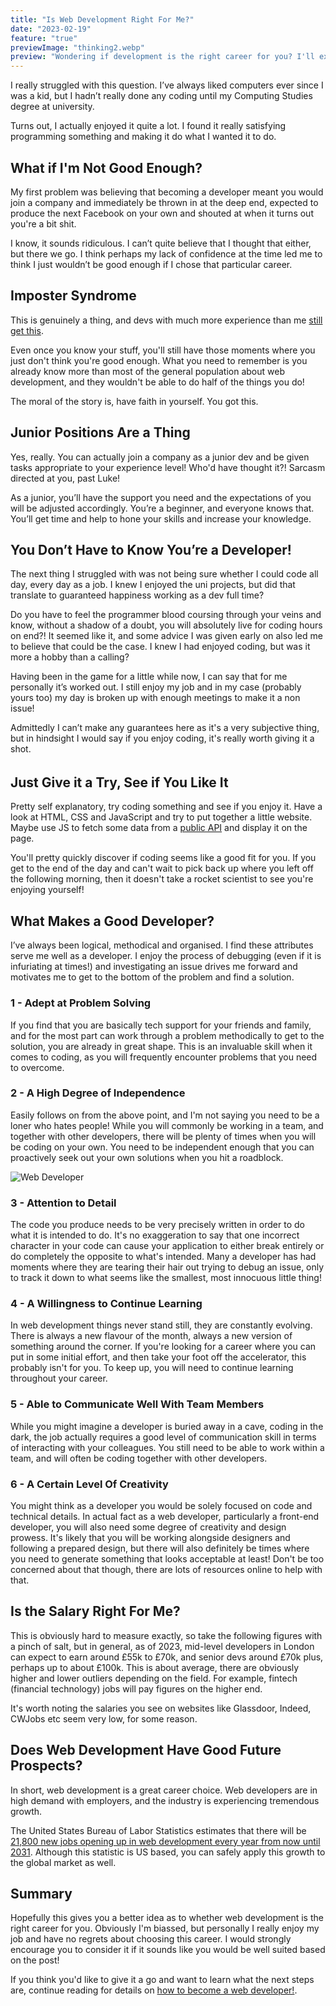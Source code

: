 ```yaml
---
title: "Is Web Development Right For Me?"
date: "2023-02-19"
feature: "true"
previewImage: "thinking2.webp"
preview: "Wondering if development is the right career for you? I'll explain just what I believe it takes to be a web developer."
---
```


I really struggled with this question. I’ve always liked computers ever since I was a kid, but I hadn’t really done any coding until my Computing Studies degree at university.

Turns out, I actually enjoyed it quite a lot. I found it really satisfying programming something and making it do what I wanted it to do.

## What if I'm Not Good Enough?

My first problem was believing that becoming a developer meant you would join a company and immediately be thrown in at the deep end, expected to produce the next Facebook on your own and shouted at when it turns out you're a bit shit.

I know, it sounds ridiculous. I can’t quite believe that I thought that either, but there we go. I think perhaps my lack of confidence at the time led me to think I just wouldn’t be good enough if I chose that particular career.

## Imposter Syndrome

This is genuinely a thing, and devs with much more experience than me [still get this](https://www.reddit.com/r/learnprogramming/comments/s5zuxn/started_new_job_and_have_some_real_imposter/).

Even once you know your stuff, you'll still have those moments where you just don't think you're good enough. What you need to remember is you already know more than most of the general population about web development, and they wouldn't be able to do half of the things you do!

The moral of the story is, have faith in yourself. You got this.

## Junior Positions Are a Thing

Yes, really. You can actually join a company as a junior dev and be given tasks appropriate to your experience level! Who'd have thought it?! Sarcasm directed at you, past Luke!

As a junior, you’ll have the support you need and the expectations of you will be adjusted accordingly. You’re a beginner, and everyone knows that. You’ll get time and help to hone your skills and increase your knowledge.

## You Don’t Have to Know You’re a Developer!

The next thing I struggled with was not being sure whether I could code all day, every day as a job. I knew I enjoyed the uni projects, but did that translate to guaranteed happiness working as a dev full time?

Do you have to feel the programmer blood coursing through your veins and know, without a shadow of a doubt, you will absolutely live for coding hours on end?! It seemed like it, and some advice I was given early on also led me to believe that could be the case. I knew I had enjoyed coding, but was it more a hobby than a calling?

Having been in the game for a little while now, I can say that for me personally it’s worked out. I still enjoy my job and in my case (probably yours too) my day is broken up with enough meetings to make it a non issue!

Admittedly I can’t make any guarantees here as it's a very subjective thing, but in hindsight I would say if you enjoy coding, it's really worth giving it a shot.

######

## Just Give it a Try, See if You Like It

Pretty self explanatory, try coding something and see if you enjoy it. Have a look at HTML, CSS and JavaScript and try to put together a little website. Maybe use JS to fetch some data from a [public API](https://pipedream.com/apps/swapi) and display it on the page.

You'll pretty quickly discover if coding seems like a good fit for you. If you get to the end of the day and can't wait to pick back up where you left off the following morning, then it doesn't take a rocket scientist to see you're enjoying yourself!

## What Makes a Good Developer?

I’ve always been logical, methodical and organised. I find these attributes serve me well as a developer. I enjoy the process of debugging (even if it is infuriating at times!) and investigating an issue drives me forward and motivates me to get to the bottom of the problem and find a solution.

### 1 - Adept at Problem Solving

If you find that you are basically tech support for your friends and family, and for the most part can work through a problem methodically to get to the solution, you are already in great shape. This is an invaluable skill when it comes to coding, as you will frequently encounter problems that you need to overcome.

### 2 - A High Degree of Independence

Easily follows on from the above point, and I'm not saying you need to be a loner who hates people! While you will commonly be working in a team, and together with other developers, there will be plenty of times when you will be coding on your own. You need to be independent enough that you can proactively seek out your own solutions when you hit a roadblock.

![Web Developer](../images/thinking.webp "inline")

### 3 - Attention to Detail

The code you produce needs to be very precisely written in order to do what it is intended to do. It's no exaggeration to say that one incorrect character in your code can cause your application to either break entirely or do completely the opposite to what's intended. Many a developer has had moments where they are tearing their hair out trying to debug an issue, only to track it down to what seems like the smallest, most innocuous little thing!

### 4 - A Willingness to Continue Learning

In web development things never stand still, they are constantly evolving. There is always a new flavour of the month, always a new version of something around the corner. If you're looking for a career where you can put in some initial effort, and then take your foot off the accelerator, this probably isn't for you. To keep up, you will need to continue learning throughout your career.

### 5 - Able to Communicate Well With Team Members

While you might imagine a developer is buried away in a cave, coding in the dark, the job actually requires a good level of communication skill in terms of interacting with your colleagues. You still need to be able to work within a team, and will often be coding together with other developers.

### 6 - A Certain Level Of Creativity

You might think as a developer you would be solely focused on code and technical details. In actual fact as a web developer, particularly a front-end developer, you will also need some degree of creativity and design prowess. It's likely that you will be working alongside designers and following a prepared design, but there will also definitely be times where you need to generate something that looks acceptable at least! Don't be too concerned about that though, there are lots of resources online to help with that.

## Is the Salary Right For Me?

This is obviously hard to measure exactly, so take the following figures with a pinch of salt, but in general, as of 2023, mid-level developers in London can expect to earn around £55k to £70k, and senior devs around £70k plus, perhaps up to about £100k. This is about average, there are obviously higher and lower outliers depending on the field. For example, fintech (financial technology) jobs will pay figures on the higher end.

It's worth noting the salaries you see on websites like Glassdoor, Indeed, CWJobs etc seem very low, for some reason.

## Does Web Development Have Good Future Prospects?

In short, web development is a great career choice. Web developers are in high demand with employers, and the industry is experiencing tremendous growth.

The United States Bureau of Labor Statistics estimates that there will be [21,800 new jobs opening up in web development every year from now until 2031](https://www.bls.gov/ooh/computer-and-information-technology/web-developers.htm). Although this statistic is US based, you can safely apply this growth to the global market as well.

## Summary

Hopefully this gives you a better idea as to whether web development is the right career for you. Obviously I'm biassed, but personally I really enjoy my job and have no regrets about choosing this career. I would strongly encourage you to consider it if it sounds like you would be well suited based on the post!

If you think you'd like to give it a go and want to learn what the next steps are, continue reading for details on [how to become a web developer!](/blog/how-to-become-a-web-developer-in-2023).

